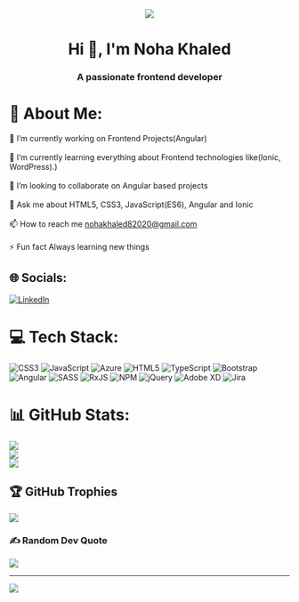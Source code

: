 <div align="center" width="300px" height="300px">
  <img src="https://media.giphy.com/media/paTz7UZbPfTZFRYnnB/giphy.gif" >
</div>

<h1 align="center">Hi 👋, I'm Noha Khaled</h1>
<h3 align="center">A passionate frontend developer</h3>

# 💫 About Me:
🔭 I’m currently working on Frontend Projects(Angular)<br><br>🌱 I’m currently learning everything about Frontend technologies like(Ionic, WordPress).)<br><br>👯 I’m looking to collaborate on Angular based projects<br><br>💬 Ask me about HTML5, CSS3, JavaScript(ES6), Angular and Ionic<br><br>📫 How to reach me nohakhaled82020@gmail.com<br><br>⚡ Fun fact Always learning new things


## 🌐 Socials:
[![LinkedIn](https://img.shields.io/badge/LinkedIn-%230077B5.svg?logo=linkedin&logoColor=white)](https://linkedin.com/in/noha-khaled20) 

# 💻 Tech Stack:
![CSS3](https://img.shields.io/badge/css3-%231572B6.svg?style=for-the-badge&logo=css3&logoColor=white) ![JavaScript](https://img.shields.io/badge/javascript-%23323330.svg?style=for-the-badge&logo=javascript&logoColor=%23F7DF1E) ![Azure](https://img.shields.io/badge/azure-%230072C6.svg?style=for-the-badge&logo=azure-devops&logoColor=white) ![HTML5](https://img.shields.io/badge/html5-%23E34F26.svg?style=for-the-badge&logo=html5&logoColor=white) ![TypeScript](https://img.shields.io/badge/typescript-%23007ACC.svg?style=for-the-badge&logo=typescript&logoColor=white) ![Bootstrap](https://img.shields.io/badge/bootstrap-%23563D7C.svg?style=for-the-badge&logo=bootstrap&logoColor=white) ![Angular](https://img.shields.io/badge/angular-%23DD0031.svg?style=for-the-badge&logo=angular&logoColor=white) ![SASS](https://img.shields.io/badge/SASS-hotpink.svg?style=for-the-badge&logo=SASS&logoColor=white) ![RxJS](https://img.shields.io/badge/rxjs-%23B7178C.svg?style=for-the-badge&logo=reactivex&logoColor=white) ![NPM](https://img.shields.io/badge/NPM-%23000000.svg?style=for-the-badge&logo=npm&logoColor=white) ![jQuery](https://img.shields.io/badge/jquery-%230769AD.svg?style=for-the-badge&logo=jquery&logoColor=white) ![Adobe XD](https://img.shields.io/badge/Adobe%20XD-470137?style=for-the-badge&logo=Adobe%20XD&logoColor=#FF61F6) ![Jira](https://img.shields.io/badge/jira-%230A0FFF.svg?style=for-the-badge&logo=jira&logoColor=white)
# 📊 GitHub Stats:
![](https://github-readme-stats.vercel.app/api?username=NohaKhaled82020&theme=dark&hide_border=false&include_all_commits=false&count_private=true)<br/>
![](https://github-readme-streak-stats.herokuapp.com/?user=NohaKhaled82020&theme=dark&hide_border=false)<br/>
![](https://github-readme-stats.vercel.app/api/top-langs/?username=NohaKhaled82020&theme=dark&hide_border=false&include_all_commits=false&count_private=true&layout=compact)

## 🏆 GitHub Trophies
![](https://github-profile-trophy.vercel.app/?username=NohaKhaled82020&theme=radical&no-frame=false&no-bg=false&margin-w=4)

### ✍️ Random Dev Quote
![](https://quotes-github-readme.vercel.app/api?type=horizontal&theme=radical)

---
[![](https://visitcount.itsvg.in/api?id=NohaKhaled82020&icon=0&color=0)](https://visitcount.itsvg.in)

